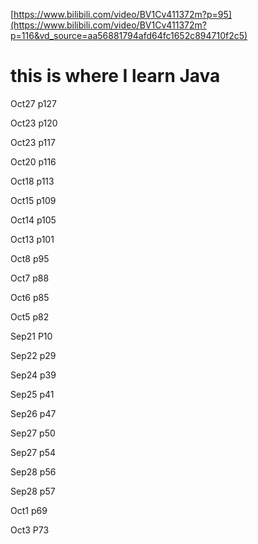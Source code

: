 [https://www.bilibili.com/video/BV1Cv411372m?p=95](https://www.bilibili.com/video/BV1Cv411372m?p=116&vd_source=aa56881794afd64fc1652c894710f2c5)
# this is where I learn Java

Oct27 p127

Oct23 p120

Oct23 p117

Oct20 p116

Oct18  p113

Oct15 p109

Oct14 p105

Oct13 p101

Oct8 p95

Oct7 p88

Oct6 p85

Oct5 p82

Sep21 P10 

Sep22 p29

Sep24 p39

Sep25 p41

Sep26 p47

Sep27 p50

Sep27 p54

Sep28 p56

Sep28 p57

Oct1 p69

Oct3 P73
